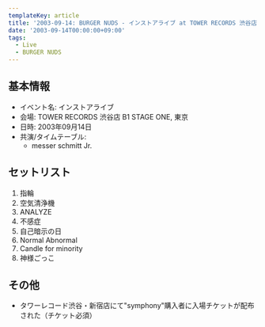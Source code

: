 ```yaml
---
templateKey: article
title: '2003-09-14: BURGER NUDS - インストアライブ at TOWER RECORDS 渋谷店 STAGE ONE'
date: '2003-09-14T00:00:00+09:00'
tags:
  - Live
  - BURGER NUDS
---
```

## 基本情報

* イベント名: インストアライブ
* 会場: TOWER RECORDS 渋谷店 B1 STAGE ONE, 東京
* 日時: 2003年09月14日
* 共演/タイムテーブル:
  * messer schmitt Jr.

## セットリスト

1. 指輪
1. 空気清浄機
1. ANALYZE
1. 不感症
1. 自己暗示の日
1. Normal Abnormal
1. Candle for minority
1. 神様ごっこ 

## その他

* タワーレコード渋谷・新宿店にて"symphony"購入者に入場チケットが配布された（チケット必須）

